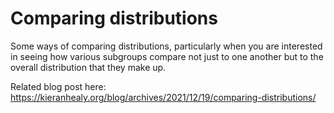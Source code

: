 
# Comparing distributions

Some ways of comparing distributions, particularly when you are interested in seeing how various subgroups compare not just to one another but to the overall distribution that they make up.

Related blog post here: <https://kieranhealy.org/blog/archives/2021/12/19/comparing-distributions/>

